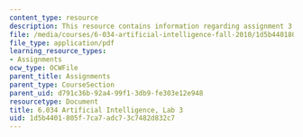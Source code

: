 ```yaml
---
content_type: resource
description: This resource contains information regarding assignment 3.
file: /media/courses/6-034-artificial-intelligence-fall-2010/1d5b4401805f7ca7adc73c7482d832c7_MIT6_034F10_lab3.pdf
file_type: application/pdf
learning_resource_types:
- Assignments
ocw_type: OCWFile
parent_title: Assignments
parent_type: CourseSection
parent_uid: d791c36b-92a4-99f1-3db9-fe303e12e948
resourcetype: Document
title: 6.034 Artificial Intelligence, Lab 3
uid: 1d5b4401-805f-7ca7-adc7-3c7482d832c7
---
```


